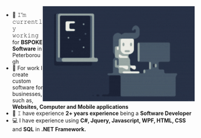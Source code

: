 <a target="_blank">
  <img align="right" height="250" width="400" alt="GIF" src="https://raw.githubusercontent.com/AVS1508/AVS1508/master/assets/Night-Coding.gif">
</a>

- 🔭 𝙸’𝚖 𝚌𝚞𝚛𝚛𝚎𝚗𝚝𝚕𝚢 𝚠𝚘𝚛𝚔𝚒𝚗𝚐 for **BSPOKE Software** in Peterborough
- 🌱 For work I create custom software for businesses, such as, **Websites, Computer and Mobile applications**
- 👯 𝙸 have experience **2+ years experience** being a **Software Developer**
- 💻 I have experience using **C#, Jquery, Javascript, WPF, HTML, CSS** and **SQL** in **.NET Framework.**
